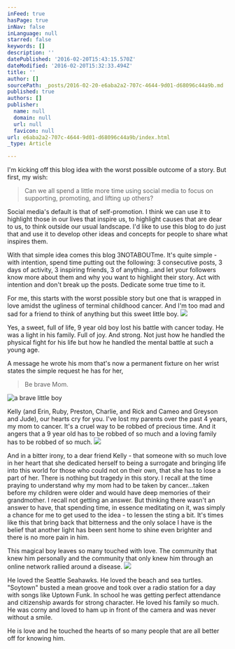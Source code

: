 ```yaml
---
inFeed: true
hasPage: true
inNav: false
inLanguage: null
starred: false
keywords: []
description: ''
datePublished: '2016-02-20T15:43:15.570Z'
dateModified: '2016-02-20T15:32:33.494Z'
title: ''
author: []
sourcePath: _posts/2016-02-20-e6aba2a2-707c-4644-9d01-d68096c44a9b.md
published: true
authors: []
publisher:
  name: null
  domain: null
  url: null
  favicon: null
url: e6aba2a2-707c-4644-9d01-d68096c44a9b/index.html
_type: Article

---
```

I'm kicking off this blog idea with the worst possible outcome of a story. But first, my wish: 
> 
> Can we all spend a little more time using social media to focus on supporting, promoting, and lifting up others? 

Social media's default is that of self-promotion. I think we can use it to highlight those in our lives that inspire us, to highlight causes that are dear to us, to think outside our usual landscape. I'd like to use this blog to do just that and use it to develop other ideas and concepts for people to share what inspires them.

With that simple idea comes this blog 3NOTABOUTme. It's quite simple - with intention, spend time putting out the following:  3 consecutive posts, 3 days of activity, 3 inspiring friends, 3 of anything...and let your followers know more about them and why you want to highlight their story. Act with intention and don't break up the posts. Dedicate some true time to it.

For me, this starts with the worst possible story but one that is wrapped in love amidst the ugliness of terminal childhood cancer. And I'm too mad and sad for a friend to think of anything but this sweet little boy. ![](https://the-grid-user-content.s3-us-west-2.amazonaws.com/86723fc4-a12d-43ad-825f-a8d73ad5ea83.jpg)

Yes, a sweet, full of life, 9 year old boy lost his battle with cancer today. He was a light in his family. Full of joy. And strong. Not just how he handled the physical fight for his life but how he handled the mental battle at such a young age.

A message he wrote his mom that's now a permanent fixture on her wrist states the simple request he has for her, 
> 
> Be brave Mom.

![a brave little boy](https://s3-us-west-2.amazonaws.com/the-grid-img/p/81ae1efcc9e0cf0b96e54abdaa5569f2812669a3.jpg)

Kelly (and Erin, Ruby, Preston, Charlie, and Rick and Cameo and Greyson and Jude), our hearts cry for you. I've lost my parents over the past 4 years, my mom to cancer. It's a cruel way to be robbed of precious time. And it angers that a 9 year old has to be robbed of so much and a loving family has to be robbed of so much. ![](https://the-grid-user-content.s3-us-west-2.amazonaws.com/6800cd0c-92f0-4521-940f-8fe80021466a.JPG)

And in a bitter irony, to a dear friend Kelly - that someone with so much love in her heart that she dedicated herself to being a surrogate and bringing life into this world for those who could not on their own, that she has to lose a part of her. There is nothing but tragedy in this story. I recall at the time praying to understand why my mom had to be taken by cancer...taken before my children were older and would have deep memories of their grandmother. I recall not getting an answer. But thinking there wasn't an answer to have, that spending time, in essence meditating on it, was simply a chance for me to get used to the idea - to lessen the sting a bit. It's times like this that bring back that bitterness and the only solace I have is the belief that another light has been sent home to shine even brighter and there is no more pain in him.

This magical boy leaves so many touched with love. The community that knew him personally and the community that only knew him through an online network rallied around a disease. ![](https://the-grid-user-content.s3-us-west-2.amazonaws.com/44db92cc-efa9-460d-b6a9-906e7fab3b7d.jpg)

He loved the Seattle Seahawks. He loved the beach and sea turtles. "Soytown" busted a mean groove and took over a radio station for a day with songs like Uptown Funk. In school he was getting perfect attendance and citizenship awards for strong character. He loved his family so much. He was corny and loved to ham up in front of the camera and was never without a smile.

He is love and he touched the hearts of so many people that are all better off for knowing him.